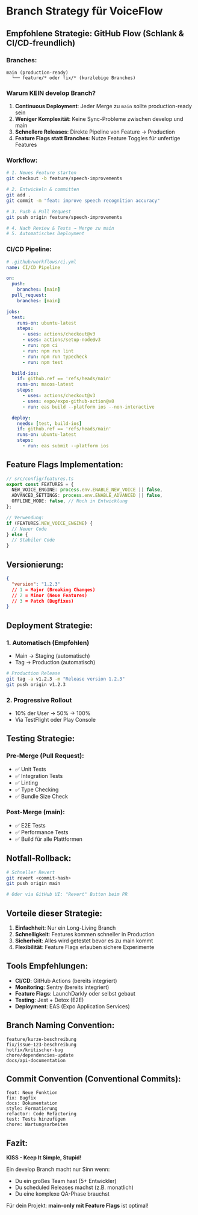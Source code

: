 # Branch Strategy für VoiceFlow

## Empfohlene Strategie: GitHub Flow (Schlank & CI/CD-freundlich)

### Branches:

```
main (production-ready)
  └── feature/* oder fix/* (kurzlebige Branches)
```

### Warum KEIN develop Branch?

1. **Continuous Deployment**: Jeder Merge zu `main` sollte production-ready sein
2. **Weniger Komplexität**: Keine Sync-Probleme zwischen develop und main
3. **Schnellere Releases**: Direkte Pipeline von Feature → Production
4. **Feature Flags statt Branches**: Nutze Feature Toggles für unfertige Features

### Workflow:

```bash
# 1. Neues Feature starten
git checkout -b feature/speech-improvements

# 2. Entwickeln & committen
git add .
git commit -m "feat: improve speech recognition accuracy"

# 3. Push & Pull Request
git push origin feature/speech-improvements

# 4. Nach Review & Tests → Merge zu main
# 5. Automatisches Deployment
```

### CI/CD Pipeline:

```yaml
# .github/workflows/ci.yml
name: CI/CD Pipeline

on:
  push:
    branches: [main]
  pull_request:
    branches: [main]

jobs:
  test:
    runs-on: ubuntu-latest
    steps:
      - uses: actions/checkout@v3
      - uses: actions/setup-node@v3
      - run: npm ci
      - run: npm run lint
      - run: npm run typecheck
      - run: npm test

  build-ios:
    if: github.ref == 'refs/heads/main'
    runs-on: macos-latest
    steps:
      - uses: actions/checkout@v3
      - uses: expo/expo-github-action@v8
      - run: eas build --platform ios --non-interactive

  deploy:
    needs: [test, build-ios]
    if: github.ref == 'refs/heads/main'
    runs-on: ubuntu-latest
    steps:
      - run: eas submit --platform ios
```

## Feature Flags Implementation:

```typescript
// src/config/features.ts
export const FEATURES = {
  NEW_VOICE_ENGINE: process.env.ENABLE_NEW_VOICE || false,
  ADVANCED_SETTINGS: process.env.ENABLE_ADVANCED || false,
  OFFLINE_MODE: false, // Noch in Entwicklung
};

// Verwendung:
if (FEATURES.NEW_VOICE_ENGINE) {
  // Neuer Code
} else {
  // Stabiler Code
}
```

## Versionierung:

```json
{
  "version": "1.2.3"
  // 1 = Major (Breaking Changes)
  // 2 = Minor (Neue Features)
  // 3 = Patch (Bugfixes)
}
```

## Deployment Strategie:

### 1. Automatisch (Empfohlen)

- Main → Staging (automatisch)
- Tag → Production (automatisch)

```bash
# Production Release
git tag -a v1.2.3 -m "Release version 1.2.3"
git push origin v1.2.3
```

### 2. Progressive Rollout

- 10% der User → 50% → 100%
- Via TestFlight oder Play Console

## Testing Strategie:

### Pre-Merge (Pull Request):

- ✅ Unit Tests
- ✅ Integration Tests
- ✅ Linting
- ✅ Type Checking
- ✅ Bundle Size Check

### Post-Merge (main):

- ✅ E2E Tests
- ✅ Performance Tests
- ✅ Build für alle Plattformen

## Notfall-Rollback:

```bash
# Schneller Revert
git revert <commit-hash>
git push origin main

# Oder via GitHub UI: "Revert" Button beim PR
```

## Vorteile dieser Strategie:

1. **Einfachheit**: Nur ein Long-Living Branch
2. **Schnelligkeit**: Features kommen schneller in Production
3. **Sicherheit**: Alles wird getestet bevor es zu main kommt
4. **Flexibilität**: Feature Flags erlauben sichere Experimente

## Tools Empfehlungen:

- **CI/CD**: GitHub Actions (bereits integriert)
- **Monitoring**: Sentry (bereits integriert)
- **Feature Flags**: LaunchDarkly oder selbst gebaut
- **Testing**: Jest + Detox (E2E)
- **Deployment**: EAS (Expo Application Services)

## Branch Naming Convention:

```
feature/kurze-beschreibung
fix/issue-123-beschreibung
hotfix/kritischer-bug
chore/dependencies-update
docs/api-documentation
```

## Commit Convention (Conventional Commits):

```
feat: Neue Funktion
fix: Bugfix
docs: Dokumentation
style: Formatierung
refactor: Code Refactoring
test: Tests hinzufügen
chore: Wartungsarbeiten
```

## Fazit:

**KISS - Keep It Simple, Stupid!**

Ein develop Branch macht nur Sinn wenn:

- Du ein großes Team hast (5+ Entwickler)
- Du scheduled Releases machst (z.B. monatlich)
- Du eine komplexe QA-Phase brauchst

Für dein Projekt: **main-only mit Feature Flags** ist optimal!
